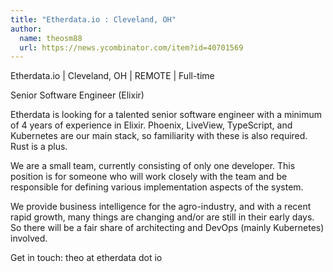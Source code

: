 ```yaml
---
title: "Etherdata.io : Cleveland, OH"
author:
  name: theosm88
  url: https://news.ycombinator.com/item?id=40701569
---
```

Etherdata.io | Cleveland, OH | REMOTE | Full-time

Senior Software Engineer (Elixir)

Etherdata is looking for a talented senior software engineer with a minimum of 4 years of experience in Elixir. Phoenix, LiveView, TypeScript, and Kubernetes are our main stack, so familiarity with these is also required. Rust is a plus.

We are a small team, currently consisting of only one developer. This position is for someone who will work closely with the team and be responsible for defining various implementation aspects of the system.

We provide business intelligence for the agro-industry, and with a recent rapid growth, many things are changing and&#x2F;or are still in their early days. So there will be a fair share of architecting and DevOps (mainly Kubernetes) involved.

Get in touch: theo at etherdata dot io
